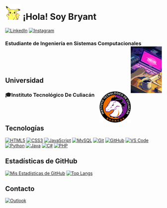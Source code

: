 # <img src="recursos/hello.gif" width="50px"> ¡Hola! Soy Bryant 
[![LinkedIn](https://img.shields.io/badge/LinkedIn-0077B5?style=flat&logo=linkedin&logoColor=white)](https://www.linkedin.com/in/bryant-trujillo-736a23170/)
[![Instagram](https://img.shields.io/badge/Instagram-E4405F?style=flat&logo=instagram&logoColor=white)](https://www.instagram.com/bryant.trujillo/)

### Estudiante de Ingeniería en Sistemas Computacionales <img src="recursos/dev.gif" width="100px" align="right"> 
<br><br><br>
## Universidad

### 🎓Instituto Tecnológico De Culiacán <img src="recursos/tec.png" width="100px" align="right">

<br><br>
## Tecnologías


[![HTML5](https://img.shields.io/badge/-HTML5-E34F26?style=flat&logo=html5&logoColor=white)]()
[![CSS3](https://img.shields.io/badge/-CSS3-1572B6?style=flat&logo=css3&logoColor=white)]()
[![JavaScript](https://img.shields.io/badge/-JavaScript-eed718?style=flat&logo=javascript&logoColor=ffffff)]()
[![MySQL](https://img.shields.io/badge/-MySQL-F29111?style=flat&logo=mysql&logoColor=FFFFFF)]()
[![Git](http://img.shields.io/badge/-Git-F1502F?style=flat&logo=git&logoColor=FFFFFF)]()
[![GitHub](http://img.shields.io/badge/-Github-000000?style=flat&logo=github&logoColor=FFFFFF)]()
[![VS Code](http://img.shields.io/badge/-VS%20Code-007ACC?style=flat&logo=visual%20studio%20code&logoColor=white)]()
[![Python](https://img.shields.io/badge/Python-3776AB?style=flat&logo=python&logoColor=white)]()
[![Java](https://img.shields.io/badge/Java-ED8B00?style=flat&logo=openjdk&logoColor=white)]()
[![C#](https://img.shields.io/badge/C%23-239120?style=flat&logo=c-sharp&logoColor=white)]()
[![PHP](https://img.shields.io/badge/PHP-777BB4?style=flat&logo=php&logoColor=white)]()



## Estadísticas de GitHub

[![Mis Estadísticas de GitHub](https://github-readme-stats.vercel.app/api?username=BryantTrujilloAcosta&show_icons=true&theme=dark)](https://github.com/BryantTrujilloAcosta)
[![Top Langs](https://github-readme-stats.vercel.app/api/top-langs/?username=BryantTrujilloAcosta&layout=compact)](https://github.com/anuraghazra/github-readme-stats)

## Contacto
<a href="mailto:bryant_trujillo@hotmail.com">
    <img src="https://img.shields.io/badge/Microsoft_Outlook-0078D4?style=flat&logo=microsoft-outlook&logoColor=white" alt="Outlook">
</a>



